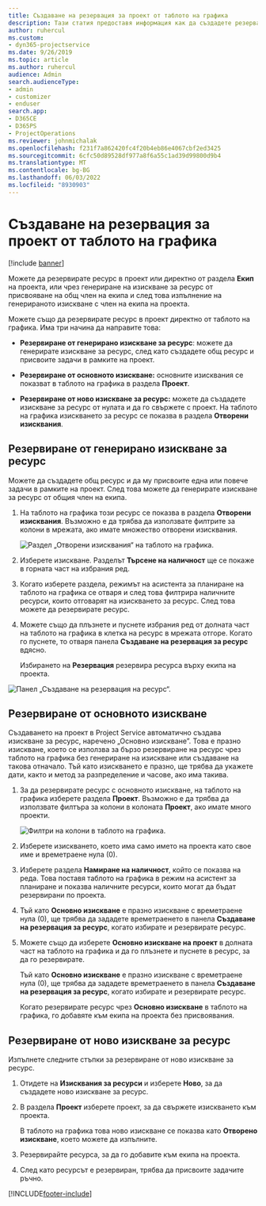 ```yaml
---
title: Създаване на резервация за проект от таблото на графика
description: Тази статия предоставя информация как да създадете резервация на проект от таблото за графика.
author: ruhercul
ms.custom:
- dyn365-projectservice
ms.date: 9/26/2019
ms.topic: article
ms.author: ruhercul
audience: Admin
search.audienceType:
- admin
- customizer
- enduser
search.app:
- D365CE
- D365PS
- ProjectOperations
ms.reviewer: johnmichalak
ms.openlocfilehash: f231f7a862420fc4f20b4eb86e4067cbf2ed3425
ms.sourcegitcommit: 6cfc50d89528df977a8f6a55c1ad39d99800d9b4
ms.translationtype: MT
ms.contentlocale: bg-BG
ms.lasthandoff: 06/03/2022
ms.locfileid: "8930903"
---
```

# <a name="create-a-project-booking-from-the-schedule-board"></a>Създаване на резервация за проект от таблото на графика

[!include [banner](../includes/psa-now-project-operations.md)]

Можете да резервирате ресурс в проект или директно от раздела **Екип** на проекта, или чрез генериране на изискване за ресурс от присвояване на общ член на екипа и след това изпълнение на генерираното изискване с член на екипа на проекта.

Можете също да резервирате ресурс в проект директно от таблото на графика. Има три начина да направите това:

- **Резервиране от генерирано изискване за ресурс**: можете да генерирате изискване за ресурс, след като създадете общ ресурс и присвоите задачи в рамките на проект.

- **Резервиране от основното изискване:** основните изисквания се показват в таблото на графика в раздела **Проект**. 

- **Резервиране от ново изискване за ресурс:** можете да създадете изискване за ресурс от нулата и да го свържете с проект. На таблото на графика изискването за ресурс се показва в раздела **Отворени изисквания**.

## <a name="book-from-a-generated-resource-requirement"></a>Резервиране от генерирано изискване за ресурс

Можете да създадете общ ресурс и да му присвоите една или повече задачи в рамките на проект. След това можете да генерирате изискване за ресурс от общия член на екипа. 

1.  На таблото на графика този ресурс се показва в раздела **Отворени изисквания**. Възможно е да трябва да използвате филтрите за колони в мрежата, ако имате множество отворени изисквания. 

    ![Раздел „Отворени изисквания“ на таблото на графика.](media/FAQ-Project-Booking-Schedule-Board-1.png "Екранна снимка на таблицата за резервации и присвоявания")

2. Изберете изискване. Разделът **Търсене на наличност** ще се покаже в горната част на избрания ред.
 
3. Когато изберете раздела, режимът на асистента за планиране на таблото на графика се отваря и след това филтрира наличните ресурси, които отговарят на изискването за ресурс. След това можете да резервирате ресурс.

4. Можете също да плъзнете и пуснете избрания ред от долната част на таблото на графика в клетка на ресурс в мрежата отгоре. Когато го пуснете, то отваря панела **Създаване на резервация за ресурс** вдясно.

    Избирането на **Резервация** резервира ресурса върху екипа на проекта.

![Панел „Създаване на резервация на ресурс“.](media/FAQ-Project-Booking-Schedule-Board-6.png "")
 

## <a name="book-from-the-primary-requirement"></a>Резервиране от основното изискване

Създаването на проект в Project Service автоматично създава изискване за ресурс, наречено „Основно изискване”. Това е празно изискване, което се използва за бързо резервиране на ресурс чрез таблото на графика без генериране на изискване или създаване на такова отначало. Тъй като изискването е празно, ще трябва да укажете дати, както и метод за разпределение и часове, ако има такива. 

1. За да резервирате ресурс с основното изискване, на таблото на графика изберете раздела **Проект**. Възможно е да трябва да използвате филтъра за колони в колоната **Проект**, ако имате много проекти.

   ![Филтри на колони в таблото на графика.](media/FAQ-Project-Booking-Schedule-Board-2.png "Екранна снимка на таблицата за резервации и присвоявания")

2. Изберете изискването, което има само името на проекта като свое име и времетраене нула (0).

3. Изберете раздела **Намиране на наличност**, който се показва на реда. Това поставя таблото на графика в режим на асистент за планиране и показва наличните ресурси, които могат да бъдат резервирани по проекта.

4. Тъй като **Основно изискване** е празно изискване с времетраене нула (0), ще трябва да зададете времетраенето в панела **Създаване на резервация за ресурс**, когато избирате и резервирате ресурс.

5. Можете също да изберете **Основно изискване на проект** в долната част на таблото на графика и да го плъзнете и пуснете в ресурс, за да го резервирате.
 
    Тъй като **Основно изискване** е празно изискване с времетраене нула (0), ще трябва да зададете времетраенето в панела **Създаване на резервация за ресурс**, когато избирате и резервирате ресурс.
 
    Когато резервирате ресурс чрез **Основно изискване** в таблото на графика, го добавяте към екипа на проекта без присвоявания.
 
## <a name="book-from-a-new-resource-requirement"></a>Резервиране от ново изискване за ресурс
Изпълнете следните стъпки за резервиране от ново изискване за ресурс. 

1. Отидете на **Изисквания за ресурси** и изберете **Ново**, за да създадете ново изискване за ресурс.

2. В раздела **Проект** изберете проект, за да свържете изискването към проекта.
 
    В таблото на графика това ново изискване се показва като **Отворено изискване**, което можете да изпълните.

3. Резервирайте ресурса, за да го добавите към екипа на проекта.

4. След като ресурсът е резервиран, трябва да присвоите задачите ръчно.



[!INCLUDE[footer-include](../includes/footer-banner.md)]
